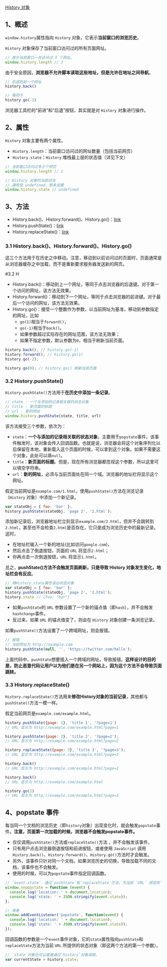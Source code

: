 [History 对象](https://www.wangdoc.com/javascript/bom/history.html)

## 1、概述
`window.history`属性指向 `History` 对象，它表示**当前窗口的浏览历史**。

`History` 对象保存了当前窗口访问过的所有页面网址。
```js
// 表示当前窗口一共访问过`3`个网址。
window.history.length // 3
```
由于安全原因，**浏览器不允许脚本读取这些地址，但是允许在地址之间导航**。
```js
// 后退到前一个网址
history.back()

// 等同于
history.go(-1)
```
浏览器工具栏的“前进”和“后退”按钮，其实就是对 `History` 对象进行操作。
## 2、属性
`History` 对象主要有两个属性。

- `History.length`：当前窗口访问过的网址数量（包括当前网页）
- `History.state`：`History` 堆栈最上层的状态值（详见下文）
```js
// 当前窗口访问过多少个网页
window.history.length // 1

// History 对象的当前状态
// 通常是 undefined，即未设置
window.history.state // undefined
```
## 3、方法
- History.back()、History.forward()、History.go()：[link](./9-history.html#_3-1-history-back-、history-forward-、history-go)
- History.pushState()：[link](./9-history.html#_3-2-history-pushstate)
- History.replaceState()：[link](./9-history.html#_3-3-history-replacestate)

### 3.1 History.back()、History.forward()、History.go()
这三个方法用于在历史之中移动。注意，移动到以前访问过的页面时，页面通常是从浏览器缓存之中加载，而不是重新要求服务器发送新的网页。

#3.2 H
- History.back()：移动到上一个网址，等同于点击浏览器的后退键。对于第一个访问的网址，该方法无效果。
- History.forward()：移动到下一个网址，等同于点击浏览器的前进键。对于最后一个访问的网址，该方法无效果。
- History.go()：接受一个整数作为参数，以当前网址为基准，移动到参数指定的网址，比如
  - `go(1)`相当于`forward()`，
  - `go(-1)`相当于`back()`。
  - 如果参数超过实际存在的网址范围，该方法无效果；
  - 如果不指定参数，默认参数为`0`，相当于刷新当前页面。
```js
history.back(); // history.go(-1)
history.forward(); // history.go(1)
history.go(-2);

history.go(0); // history.go() 刷新当前页面
```
### 3.2 History.pushState()
`History.pushState()`方法用于**在历史中添加一条记录**。
```js
// state - 一个与添加的记录相关联的状态对象
// title - 新页面的标题
// url - 新的网址
window.history.pushState(state, title, url)
```
该方法接受三个参数，依次为：
- `state`：**一个与添加的记录相关联的状态对象**，主要用于`popstate`事件。该事件触发时，该对象会传入回调函数。也就是说，浏览器会将这个对象序列化以后保留在本地，重新载入这个页面的时候，可以拿到这个对象。如果不需要这个对象，此处可以填`null`。
- `title`：**新页面的标题**。但是，现在所有浏览器都忽视这个参数，所以这里可以填空字符串。
- `url`：**新的网址**，必须与当前页面处在同一个域。浏览器的地址栏将显示这个网址。

假定当前网址是`example.com/1.html`，使用`pushState()`方法在浏览记录（`History` 对象）中添加一个新记录。
```js
var stateObj = { foo: 'bar' };
history.pushState(stateObj, 'page 2', '2.html');
```
添加新记录后，浏览器地址栏立刻显示`example.com/2.html`，但并不会跳转到`2.html`，甚至也不会检查`2.html`是否存在，它只是成为浏览历史中的最新记录。这时，
- 在地址栏输入一个新的地址(比如访问`google.com`)，
- 然后点击了倒退按钮，页面的 `URL` 将显示`2.html`；
- 你再点击一次倒退按钮，`URL` 将显示`1.html`。

总之，**pushState()方法不会触发页面刷新，只是导致 History 对象发生变化，地址栏会有反应**。
```js
// 用History.state属性读出状态对象
var stateObj = { foo: 'bar' };
history.pushState(stateObj, 'page 2', '2.html');
history.state // {foo: "bar"}
```
- 如果`pushState`的 `URL` 参数设置了一个新的锚点值（即`hash`），并不会触发`hashchange`事件。
- 反过来，如果 `URL` 的锚点值变了，则会在 `History` 对象创建一条浏览记录。

如果`pushState()`方法设置了一个跨域网址，则会报错。
```js
// 报错
// 当前网址为 http://example.com
history.pushState(null, '', 'https://twitter.com/hello');
```
上面代码中，`pushState`想要插入一个跨域的网址，导致报错。**这样设计的目的是，防止恶意代码让用户以为他们是在另一个网站上，因为这个方法不会导致页面跳转。**
### 3.3 History.replaceState()
`History.replaceState()`方法用来**修改History对象的当前记录**，其他都与`pushState()`方法一模一样。

假定当前网页是`example.com/example.html`。
```js
history.pushState({page: 1}, 'title 1', '?page=1')
// URL 显示为 http://example.com/example.html?page=1

history.pushState({page: 2}, 'title 2', '?page=2');
// URL 显示为 http://example.com/example.html?page=2

history.replaceState({page: 3}, 'title 3', '?page=3');
// URL 显示为 http://example.com/example.html?page=3

history.back()
// URL 显示为 http://example.com/example.html?page=1

history.back()
// URL 显示为 http://example.com/example.html

history.go(2)
// URL 显示为 http://example.com/example.html?page=3
```
## 4、popstate 事件
每当同一个文档的浏览历史（即`history`对象）出现变化时，就会触发`popstate`事件。**注意，页面第一次加载的时候，浏览器不会触发popstate事件。**
- 仅仅调用`pushState()`方法或`replaceState()`方法 ，并不会触发该事件，
- 只有用户点击浏览器倒退按钮和前进按钮，或者使用 `JavaScript` 调用`History.back()`、`History.forward()`、`History.go()`方法时才会触发。
- 另外，该事件只针对同一个文档，如果浏览历史的切换，导致加载不同的文档，该事件也不会触发。
- 使用的时候，可以为`popstate`事件指定回调函数。
```js
// `event.state`，通过`pushState`和`replaceState`方法，为当前 `URL` 绑定的`state`对象
window.onpopstate = function (event) {
  console.log('location: ' + document.location);
  console.log('state: ' + JSON.stringify(event.state));
};

// 或者
window.addEventListener('popstate', function(event) {
  console.log('location: ' + document.location);
  console.log('state: ' + JSON.stringify(event.state));
});
```
回调函数的参数是一个`event`事件对象，它的`state`属性指向`pushState`和`replaceState`方法为当前 `URL` 所提供的状态对象（即这两个方法的第一个参数）。
```js
// `state`对象也可以直接通过`history`对象读取。
var currentState = history.state;
```
